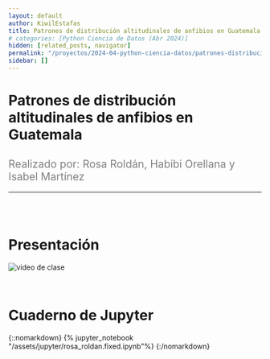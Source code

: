 ```yaml
---
layout: default
author: KiwilEstafas
title: Patrones de distribución altitudinales de anfibios en Guatemala
# categories: [Python Ciencia de Datos (Abr 2024)]
hidden: [related_posts, navigator]
permalink: "/proyectos/2024-04-python-ciencia-datos/patrones-distribucion-anfibios-guatemala.html"
sidebar: []
---
```


# Patrones de distribución altitudinales de anfibios en Guatemala
<h2 style="color: gray; font-weight: normal;">
Realizado por:  Rosa Roldán, Habibi Orellana y  Isabel Martínez 
</h2>

---

<br><br>

# Presentación

![video de clase](https://youtu.be/9pKW3ZAcG9k?si=erPrJxZV5eH9iXGV)

<br>

# Cuaderno de Jupyter

{::nomarkdown}
{% jupyter_notebook "/assets/jupyter/rosa_roldan.fixed.ipynb"%}
{:/nomarkdown}